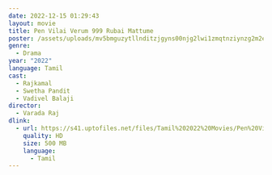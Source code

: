 ```yaml
---
date: 2022-12-15 01:29:43
layout: movie
title: Pen Vilai Verum 999 Rubai Mattume
poster: /assets/uploads/mv5bmguzytllnditzjgyns00njg2lwi1zmqtnziynzg2m2ewnwmyxkeyxkfqcgdeqxvynju2mdawmtu-._v1_.jpg
genre:
  - Drama
year: "2022"
language: Tamil
cast:
  - Rajkamal
  - Swetha Pandit
  - Vadivel Balaji
director:
  - Varada Raj
dlink:
  - url: https://s41.uptofiles.net/files/Tamil%202022%20Movies/Pen%20Vilai%20Verum%20999%20Rubai%20Mattume%20(2022)/Pen%20Vilai%20Verum%20999%20Rubai%20Mattume%20(Original)/Pen%20Vilai%20Verum%20999%20Rubai%20Mattume%202022%20HD.mp4
    quality: HD
    size: 500 MB
    language:
      - Tamil
---
```

